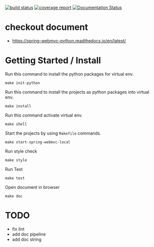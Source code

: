 [![build status](http://140.112.90.153:10000/SED2020Group4/Web-Framework/badges/master/build.svg)](http://140.112.90.153:10000/SED2020Group4/Web-Framework/commits/master)
[![coverage report](http://140.112.90.153:10000/SED2020Group4/Web-Framework/badges/master/coverage.svg)](http://140.112.90.153:10000/SED2020Group4/Web-Framework/commits/master)
[![Documentation Status](https://readthedocs.org/projects/spring-webmvc-python/badge/?version=latest)](https://spring-webmvc-python.readthedocs.io/en/latest/?badge=latest)

# checkout document
* https://spring-webmvc-python.readthedocs.io/en/latest/

# Getting Started / Install

Run this command to install the python packages for virtual env.
```
make init-python
```

Run this command to install the projects as python packages into virtual env.
```
make install
```

Run this command activate virtual env.
```
make shell
```

Start the projects by using `Makefile` commands.
```
make start-spring-webmvc-local
```

Run style check
```
make style
```

Run Test
```
make test
```

Open document in browser
```
make doc
```

# TODO
* fix lint
* add doc pipeline
* add doc string
